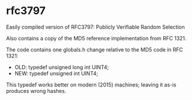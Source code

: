 rfc3797
=======

Easily compiled version of RFC3797: Publicly Verifiable Random Selection

Also contains a copy of the MD5 reference implementation from RFC 1321.

The code contains one globals.h change relative to the MD5 code in RFC 1321:

* OLD: typedef unsigned long int UINT4;
* NEW: typedef unsigned int UINT4;

This typedef works better on modern (2015) machines; leaving it as-is
produces wrong hashes.
